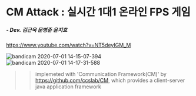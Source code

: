 
# CM Attack : 실시간 1대1 온라인 FPS 게임
##### - Dev. 김근욱 문병준 윤지호
https://www.youtube.com/watch?v=NT5deyIGM_M

![bandicam 2020-07-01 14-15-07-394](https://user-images.githubusercontent.com/13030746/86205703-85fa6900-bba5-11ea-9d11-1d2f5b25758e.png)
![bandicam 2020-07-01 14-17-31-588](https://user-images.githubusercontent.com/13030746/86205740-9ca0c000-bba5-11ea-9977-26d457a3afb0.png)

>> implemeted with 'Communication Framework(CM)' by https://github.com/ccslab/CM, which provides a client-server java application framework
<br>
</br>
